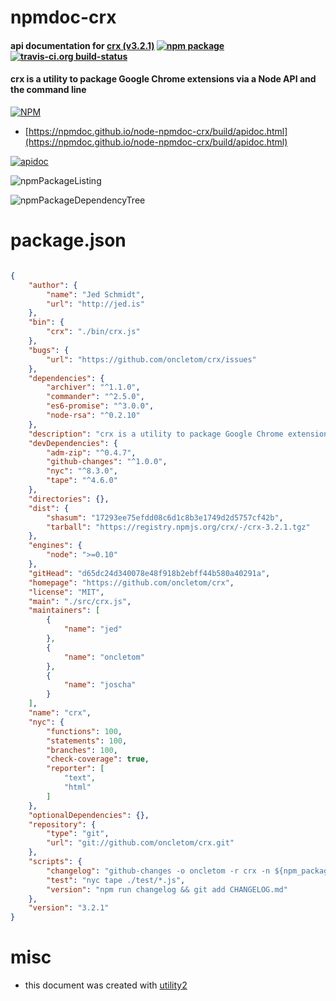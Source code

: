 # npmdoc-crx

#### api documentation for  [crx (v3.2.1)](https://github.com/oncletom/crx)  [![npm package](https://img.shields.io/npm/v/npmdoc-crx.svg?style=flat-square)](https://www.npmjs.org/package/npmdoc-crx) [![travis-ci.org build-status](https://api.travis-ci.org/npmdoc/node-npmdoc-crx.svg)](https://travis-ci.org/npmdoc/node-npmdoc-crx)

#### crx is a utility to package Google Chrome extensions via a Node API and the command line

[![NPM](https://nodei.co/npm/crx.png?downloads=true&downloadRank=true&stars=true)](https://www.npmjs.com/package/crx)

- [https://npmdoc.github.io/node-npmdoc-crx/build/apidoc.html](https://npmdoc.github.io/node-npmdoc-crx/build/apidoc.html)

[![apidoc](https://npmdoc.github.io/node-npmdoc-crx/build/screenCapture.buildCi.browser.%252Ftmp%252Fbuild%252Fapidoc.html.png)](https://npmdoc.github.io/node-npmdoc-crx/build/apidoc.html)

![npmPackageListing](https://npmdoc.github.io/node-npmdoc-crx/build/screenCapture.npmPackageListing.svg)

![npmPackageDependencyTree](https://npmdoc.github.io/node-npmdoc-crx/build/screenCapture.npmPackageDependencyTree.svg)



# package.json

```json

{
    "author": {
        "name": "Jed Schmidt",
        "url": "http://jed.is"
    },
    "bin": {
        "crx": "./bin/crx.js"
    },
    "bugs": {
        "url": "https://github.com/oncletom/crx/issues"
    },
    "dependencies": {
        "archiver": "^1.1.0",
        "commander": "^2.5.0",
        "es6-promise": "^3.0.0",
        "node-rsa": "^0.2.10"
    },
    "description": "crx is a utility to package Google Chrome extensions via a Node API and the command line",
    "devDependencies": {
        "adm-zip": "^0.4.7",
        "github-changes": "^1.0.0",
        "nyc": "^8.3.0",
        "tape": "^4.6.0"
    },
    "directories": {},
    "dist": {
        "shasum": "17293ee75efdd08c6d1c8b3e1749d2d5757cf42b",
        "tarball": "https://registry.npmjs.org/crx/-/crx-3.2.1.tgz"
    },
    "engines": {
        "node": ">=0.10"
    },
    "gitHead": "d65dc24d340078e48f918b2ebff44b580a40291a",
    "homepage": "https://github.com/oncletom/crx",
    "license": "MIT",
    "main": "./src/crx.js",
    "maintainers": [
        {
            "name": "jed"
        },
        {
            "name": "oncletom"
        },
        {
            "name": "joscha"
        }
    ],
    "name": "crx",
    "nyc": {
        "functions": 100,
        "statements": 100,
        "branches": 100,
        "check-coverage": true,
        "reporter": [
            "text",
            "html"
        ]
    },
    "optionalDependencies": {},
    "repository": {
        "type": "git",
        "url": "git://github.com/oncletom/crx.git"
    },
    "scripts": {
        "changelog": "github-changes -o oncletom -r crx -n ${npm_package_version}  --only-pulls --use-commit-body",
        "test": "nyc tape ./test/*.js",
        "version": "npm run changelog && git add CHANGELOG.md"
    },
    "version": "3.2.1"
}
```



# misc
- this document was created with [utility2](https://github.com/kaizhu256/node-utility2)
